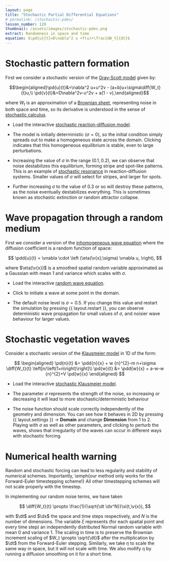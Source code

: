 ```yaml
---
layout: page
title: "Stochastic Partial Differential Equations"
# permalink: /stochastic-pdes/
lesson_number: 120
thumbnail: /assets/images/stochastic-pdes.png
extract: Randomness in space and time
equation: $\pd{u}{t}=D\nabla^2 u +f(u)+\frac{dW_t}{dt}$
---
```



# Stochastic pattern formation

First we consider a stochastic version of the [Gray-Scott model](/nonlinear-physics/gray-scott) given by:

$$\begin{aligned}\pd{u}{t}&=\nabla^2 u+u^2v - (a+b)u+\sigma\diff{W_t}{t}u,\\ \pd{v}{t}&=D\nabla^2v-u^2v + a(1 - v),\end{aligned}$$

where $W_t$ is an approximation of a [Brownian sheet](https://en.wikipedia.org/wiki/Brownian_sheet), representing noise in both space and time, so its derivative is understood in the sense of [stochastic calculus](https://en.wikipedia.org/wiki/Stochastic_calculus).

* Load the interactive [stochastic reaction-diffusion model](/sim/?preset=StochasticGrayScott). 

* The model is initially deterministic ($\sigma=0$), so the initial condition simply spreads out to make a homogeneous state across the domain. Clicking indicates that this homogeneous equilibrium is stable, even to large perturbations.

* Increasing the value of $\sigma$ in the range $(0.1,0.2)$, we can observe that noise destabilizes this equilibrium, forming stripe and spot-like patterns. This is an example of [stochastic resonance](https://en.wikipedia.org/wiki/Stochastic_resonance) in reaction-diffusion systems. Smaller values of $\sigma$ will select for stripes, and larger for spots.

* Further increasing $\sigma$ to the value of $0.3$ or so will destroy these patterns, as the noise eventually destabilizes everything. This is sometimes known as stochastic extinction or random attractor collapse.


# Wave propagation through a random medium

First we consider a version of the [inhomogeneous wave equation](/basic-pdes/inhomogeneous-wave-equation) where the diffusion coefficient is a random function of space:

$$
\pdd{u}{t} = \vnabla \cdot \left (\eta(\v{x};\sigma) \vnabla u, \right),
$$

where $\eta(\v{x})$ is a smoothed spatial random variable approximated as a Gaussian with mean $1$ and variance which scales with $\sigma$. 

* Load the interactive [random wave equation](/sim/?preset=RandomWaveEquation). 

* Click to initiate a wave at some point in the domain.

* The default noise level is $\sigma=0.5$. If you change this value and restart the simulation by pressing {{ layout.restart }}, you can observe deterministic wave propagation for small values of $\sigma$, and noisier wave behaviour for larger values. 

# Stochastic vegetation waves 

Consider a stochastic version of the [Klausmeier model](/mathematical-biology/vegetation-patterns) in 1D of the form:

$$
\begin{aligned}
    \pd{n}{t} &= \pdd{n}{x} + w {n}^{2}-m n+\sigma \diff{W_t}{t} \left[n/\left(1+n\right)\right]\\
      \pd{w}{t} &= \pdd{w}{x} + a-w-w {n}^{2}+V \pd{w}{x}
    \end{aligned}
$$

* Load the interactive [stochastic Klausmeier model](/sim/?preset=StochasticKlausmeier). 

* The parameter $\sigma$ represents the strength of the noise, so increasing or decreasing it will lead to more stochastic/deterministic behaviour

* The noise function should scale correctly independently of the geometry and dimension. You can see how it behaves in 2D by pressing <span class='click_sequence'>{{ layout.settings }} → **Domain**</span> and change **Dimension** from 1 to 2. Playing with $\sigma$ as well as other parameters, and clicking to perturb the waves, shows that irregularity of the waves can occur in different ways with stochastic forcing.

# Numerical health warning

Random and stochastic forcing can lead to less regularity and stability of numerical schemes. Importantly, \emph{our method only works for the Forward-Euler timestepping scheme!} All other timestepping schemes will not scale properly with the timestep. 

In implementing our random noise terms, we have taken

$$
\diff{W_t}{t} \propto \frac{1}{\sqrt{\dt \dx^N}}\xi(t,\v{x}),
$$

with $\dt$ and $\dx$ the space and time steps respectively, and $N$ is the number of dimensions. The variable $\xi$ represents (for each spatial point and every time step) an independently distributed Normal random variable with mean $0$ and variance $1$. The scaling in time is to preserve the Brownian increment scaling of $W_t \propto \sqrt{\dt}$ after the multiplication by $\dt$ from the Forward-Euler stepping. Similarly, we take $\eta$ to scale the same way in space, but it will not scale with time. We also mollify $\eta$ by running a diffusion smoothing on it for a short time. 
